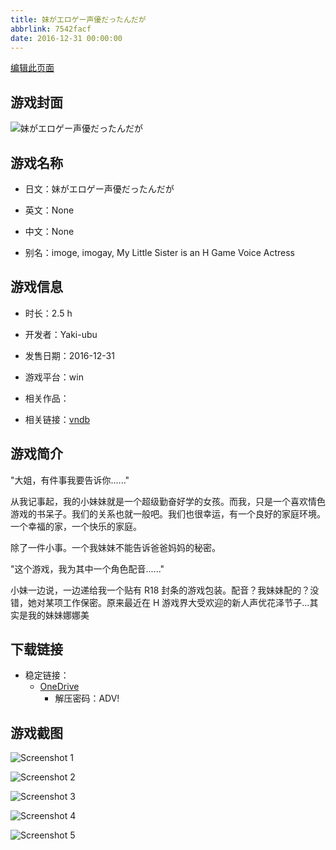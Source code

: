 ```yaml
---
title: 妹がエロゲー声優だったんだが
abbrlink: 7542facf
date: 2016-12-31 00:00:00
---
```

[编辑此页面](https://github.com/ACG-3/ADV3-source/blob/main/source/_posts/games/%E5%A6%B9%E3%81%8C%E3%82%A8%E3%83%AD%E3%82%B2%E3%83%BC%E5%A3%B0%E5%84%AA%E3%81%A0%E3%81%A3%E3%81%9F%E3%82%93%E3%81%A0%E3%81%8C.md)

## 游戏封面

![妹がエロゲー声優だったんだが](https://pan.timero.xyz/onedrive/img_lib_001/%E5%A6%B9%E3%81%8C%E3%82%A8%E3%83%AD%E3%82%B2%E3%83%BC%E5%A3%B0%E5%84%AA%E3%81%A0%E3%81%A3%E3%81%9F%E3%82%93%E3%81%A0%E3%81%8C_cover.avif)


## 游戏名称

- 日文：妹がエロゲー声優だったんだが
- 英文：None
- 中文：None

- 别名：imoge, imogay, My Little Sister is an H Game Voice Actress


## 游戏信息

- 时长：2.5 h
- 开发者：Yaki-ubu
- 发售日期：2016-12-31
- 游戏平台：win
- 相关作品：

- 相关链接：[vndb](https://vndb.org/v20222)


## 游戏简介

"大姐，有件事我要告诉你......"

从我记事起，我的小妹妹就是一个超级勤奋好学的女孩。而我，只是一个喜欢情色游戏的书呆子。我们的关系也就一般吧。我们也很幸运，有一个良好的家庭环境。一个幸福的家，一个快乐的家庭。

除了一件小事。一个我妹妹不能告诉爸爸妈妈的秘密。

"这个游戏，我为其中一个角色配音......"

小妹一边说，一边递给我一个贴有 R18 封条的游戏包装。配音？我妹妹配的？没错，她对某项工作保密。原来最近在 H 游戏界大受欢迎的新人声优花泽节子...其实是我的妹妹娜娜美




## 下载链接

- 稳定链接：
    - [OneDrive](https://pan.timero.xyz/onedrive/adv_lib_001/%E5%A6%B9%E3%81%8C%E3%82%A8%E3%83%AD%E3%82%B2%E3%83%BC%E5%A3%B0%E5%84%AA%E3%81%A0%E3%81%A3%E3%81%9F%E3%82%93%E3%81%A0%E3%81%8C)
        - 解压密码：ADV!



## 游戏截图


![Screenshot 1](https://pan.timero.xyz/onedrive/img_lib_001/%E5%A6%B9%E3%81%8C%E3%82%A8%E3%83%AD%E3%82%B2%E3%83%BC%E5%A3%B0%E5%84%AA%E3%81%A0%E3%81%A3%E3%81%9F%E3%82%93%E3%81%A0%E3%81%8C_Screenshot_1.avif)

![Screenshot 2](https://pan.timero.xyz/onedrive/img_lib_001/%E5%A6%B9%E3%81%8C%E3%82%A8%E3%83%AD%E3%82%B2%E3%83%BC%E5%A3%B0%E5%84%AA%E3%81%A0%E3%81%A3%E3%81%9F%E3%82%93%E3%81%A0%E3%81%8C_Screenshot_2.avif)

![Screenshot 3](https://pan.timero.xyz/onedrive/img_lib_001/%E5%A6%B9%E3%81%8C%E3%82%A8%E3%83%AD%E3%82%B2%E3%83%BC%E5%A3%B0%E5%84%AA%E3%81%A0%E3%81%A3%E3%81%9F%E3%82%93%E3%81%A0%E3%81%8C_Screenshot_3.avif)

![Screenshot 4](https://pan.timero.xyz/onedrive/img_lib_001/%E5%A6%B9%E3%81%8C%E3%82%A8%E3%83%AD%E3%82%B2%E3%83%BC%E5%A3%B0%E5%84%AA%E3%81%A0%E3%81%A3%E3%81%9F%E3%82%93%E3%81%A0%E3%81%8C_Screenshot_4.avif)

![Screenshot 5](https://pan.timero.xyz/onedrive/img_lib_001/%E5%A6%B9%E3%81%8C%E3%82%A8%E3%83%AD%E3%82%B2%E3%83%BC%E5%A3%B0%E5%84%AA%E3%81%A0%E3%81%A3%E3%81%9F%E3%82%93%E3%81%A0%E3%81%8C_Screenshot_5.avif)

